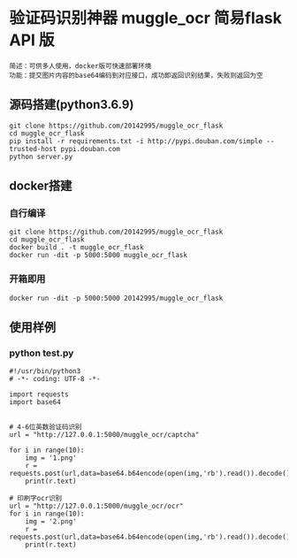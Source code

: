 # 验证码识别神器 muggle_ocr 简易flask API 版

    简述：可供多人使用，docker版可快速部署环境
    功能：提交图片内容的base64编码到对应接口，成功即返回识别结果，失败则返回为空

## 源码搭建(python3.6.9)

    git clone https://github.com/20142995/muggle_ocr_flask
    cd muggle_ocr_flask
    pip install -r requirements.txt -i http://pypi.douban.com/simple --trusted-host pypi.douban.com
    python server.py

## docker搭建

### 自行编译

    git clone https://github.com/20142995/muggle_ocr_flask
    cd muggle_ocr_flask
    docker build . -t muggle_ocr_flask
    docker run -dit -p 5000:5000 muggle_ocr_flask

### 开箱即用

    docker run -dit -p 5000:5000 20142995/muggle_ocr_flask

## 使用样例

### python test.py

    #!/usr/bin/python3
    # -*- coding: UTF-8 -*-

    import requests
    import base64


    # 4-6位英数验证码识别
    url = "http://127.0.0.1:5000/muggle_ocr/captcha"

    for i in range(10):
        img = '1.png'
        r = requests.post(url,data=base64.b64encode(open(img,'rb').read()).decode())
        print(r.text)

    # 印刷字ocr识别 
    url = "http://127.0.0.1:5000/muggle_ocr/ocr"
    for i in range(10):
        img = '2.png'
        r = requests.post(url,data=base64.b64encode(open(img,'rb').read()).decode())
        print(r.text)

